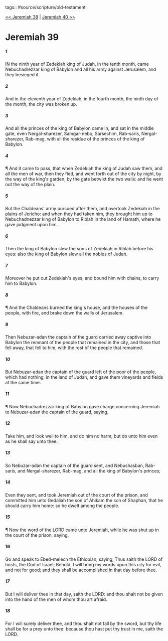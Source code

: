 tags:: #source/scripture/old-testament

[<< Jeremiah 38](/Old_Testament/24_Jeremiah/Jeremiah_38.md) | [Jeremiah 40 >>](/Old_Testament/24_Jeremiah/Jeremiah_40.md)

# Jeremiah 39

##### 1

IN the ninth year of Zedekiah king of Judah, in the tenth month, came Nebuchadrezzar king of Babylon and all his army against Jerusalem, and they besieged it.

##### 2

And in the eleventh year of Zedekiah, in the fourth month, the ninth day of the month, the city was broken up.

##### 3

And all the princes of the king of Babylon came in, and sat in the middle gate, even Nergal-sharezer, Samgar-nebo, Sarsechim, Rab-saris, Nergal-sharezer, Rab-mag, with all the residue of the princes of the king of Babylon.

##### 4

¶ And it came to pass, that when Zedekiah the king of Judah saw them, and all the men of war, then they fled, and went forth out of the city by night, by the way of the king's garden, by the gate betwixt the two walls: and he went out the way of the plain.

##### 5

But the Chaldeans' army pursued after them, and overtook Zedekiah in the plains of Jericho: and when they had taken him, they brought him up to Nebuchadnezzar king of Babylon to Riblah in the land of Hamath, where he gave judgment upon him.

##### 6

Then the king of Babylon slew the sons of Zedekiah in Riblah before his eyes: also the king of Babylon slew all the nobles of Judah.

##### 7

Moreover he put out Zedekiah's eyes, and bound him with chains, to carry him to Babylon.

##### 8

¶ And the Chaldeans burned the king's house, and the houses of the people, with fire, and brake down the walls of Jerusalem.

##### 9

Then Nebuzar-adan the captain of the guard carried away captive into Babylon the remnant of the people that remained in the city, and those that fell away, that fell to him, with the rest of the people that remained.

##### 10

But Nebuzar-adan the captain of the guard left of the poor of the people, which had nothing, in the land of Judah, and gave them vineyards and fields at the same time.

##### 11

¶ Now Nebuchadrezzar king of Babylon gave charge concerning Jeremiah to Nebuzar-adan the captain of the guard, saying,

##### 12

Take him, and look well to him, and do him no harm; but do unto him even as he shall say unto thee.

##### 13

So Nebuzar-adan the captain of the guard sent, and Nebushasban, Rab-saris, and Nergal-sharezer, Rab-mag, and all the king of Babylon's princes;

##### 14

Even they sent, and took Jeremiah out of the court of the prison, and committed him unto Gedaliah the son of Ahikam the son of Shaphan, that he should carry him home: so he dwelt among the people.

##### 15

¶ Now the word of the LORD came unto Jeremiah, while he was shut up in the court of the prison, saying,

##### 16

Go and speak to Ebed-melech the Ethiopian, saying, Thus saith the LORD of hosts, the God of Israel; Behold, I will bring my words upon this city for evil, and not for good; and they shall be accomplished in that day before thee.

##### 17

But I will deliver thee in that day, saith the LORD: and thou shalt not be given into the hand of the men of whom thou art afraid.

##### 18

For I will surely deliver thee, and thou shalt not fall by the sword, but thy life shall be for a prey unto thee: because thou hast put thy trust in me, saith the LORD.
